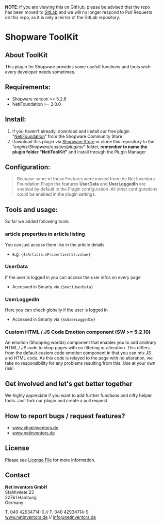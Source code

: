 **NOTE**: If you are viewing this on GitHub, please be advised that the repo has been moved to [GitLab](https://gitlab.netinventors.de/shopware/labs/NetiToolKit) and we will no longer respond to Pull Requests on this repo, as it is only a mirror of the GitLab repository.


# Shopware ToolKit

## About ToolKit

This plugin for Shopware  provides some usefull functions and tools wich every developer needs sometimes.

## Requirements:
* Shopware version >= 5.2.6
* NetiFoundation >= 2.0.0

## Install:
1. If you haven't already, download and install our free plugin "[NetiFoundation](http://store.shopware.com/detail/index/sArticle/162025)" from the Shopware Community Store
2. Download this plugin via [Shopware Store](http://store.shopware.com/detail/index/sArticle/163077) or clone this repository to the
*"engine/Shopware/custom/plugins/"* folder, **remember to name the plugin folder "NetiToolKit"** and install through the Plugin Manager

## Configuration:
> Because some of these Features were moved from the Net Inventors Foundation Plugin the features **UserData**
and **UserLoggedIn** are enabled by default in the Plugin configuration. All other configurations could be enabled in the plugin settings.

## Tools and usage:
So far we added following tools:

### article properties in article listing
You can just access them like in the article details
* e.g. `{$sArticle.sProperties[1].value}`

### UserData
If the user is logged in you can access the user infos on every page
* Accessed in Smarty via `{$netiUserData}`

### UserLoggedIn
Here you can check globally if the user is logged in
* Accessed in Smarty via `{$sUserLoggedIn}`

### Custom HTML / JS Code Emotion component (SW >= 5.2.10)
An emotion (Shopping worlds) component that enables you to add arbitrary HTML / JS code to shop pages with no 
filtering or alteration. This differs from the default custom code emotion component in that you can mix JS and HTML code.
As this code is relayed to the page with no alteration, we take no responsibility for any problems resulting from this. 
Use at your own risk!

## Get involved and let's get better together
We highly appreciate if you want to add further functions and nifty helper tools. Just fork our plugin and create a pull request.

## How to report bugs / request features?

 - www.shopinventors.de
 - www.netinventors.de

## License
Please see [License File](LICENSE) for more information.

## Contact
**Net Inventors GmbH**  
Stahltwiete 23  
22761 Hamburg  
Germany  

T. 040 42934714-0 // F. 040 42934714-9  
www.netinventors.de // info@netinventors.de

